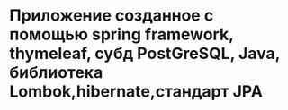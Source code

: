 # Приложение созданное с помощью spring framework, thymeleaf, субд PostGreSQL, Java, библиотека Lombok,hibernate,стандарт JPA
